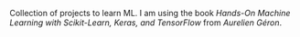 Collection of projects to learn ML. I am using the book _Hands-On Machine Learning with Scikit-Learn, Keras, and TensorFlow_ from _Aurelien Géron_.